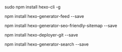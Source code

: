 sudo npm install hexo-cli -g

npm install hexo-generator-feed --save

npm install hexo-generator-seo-friendly-sitemap --save

npm install hexo-deployer-git --save

npm install hexo-generator-search --save